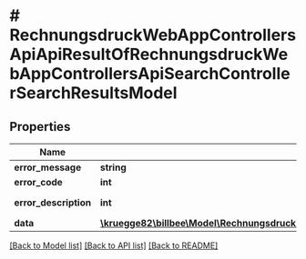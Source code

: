 # # RechnungsdruckWebAppControllersApiApiResultOfRechnungsdruckWebAppControllersApiSearchControllerSearchResultsModel

## Properties

Name | Type | Description | Notes
------------ | ------------- | ------------- | -------------
**error_message** | **string** |  | [optional]
**error_code** | **int** |  | [optional]
**error_description** | **int** |  | [optional] [readonly]
**data** | [**\kruegge82\billbee\Model\RechnungsdruckWebAppControllersApiSearchControllerSearchResultsModel**](RechnungsdruckWebAppControllersApiSearchControllerSearchResultsModel.md) |  | [optional]

[[Back to Model list]](../../README.md#models) [[Back to API list]](../../README.md#endpoints) [[Back to README]](../../README.md)
